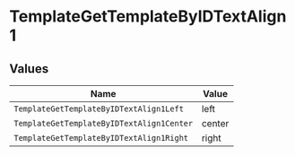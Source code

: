 # TemplateGetTemplateByIDTextAlign1


## Values

| Name                                      | Value                                     |
| ----------------------------------------- | ----------------------------------------- |
| `TemplateGetTemplateByIDTextAlign1Left`   | left                                      |
| `TemplateGetTemplateByIDTextAlign1Center` | center                                    |
| `TemplateGetTemplateByIDTextAlign1Right`  | right                                     |
